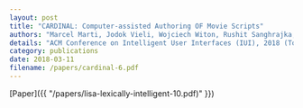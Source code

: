 ```yaml
---
layout: post
title: "CARDINAL: Computer-assisted Authoring OF Movie Scripts"
authors: "Marcel Marti, Jodok Vieli, Wojciech Witon, Rushit Sanghrajka, Daniel Inversini, Diana Wotruba, Isabel Simo, Sasha Schriber, Markus Gross, Mubbasir Kapadia"
details: "ACM Conference on Intelligent User Interfaces (IUI), 2018 (To Appear)."
category: publications
date: 2018-03-11
filename: /papers/cardinal-6.pdf
---
```


[Paper]({{ "/papers/lisa-lexically-intelligent-10.pdf)" }})
